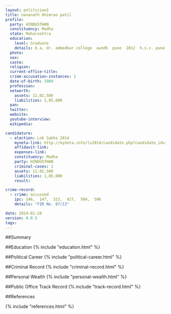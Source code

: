 ```yaml
---
layout: politician2
title: navanath bhimrao patil
profile: 
  party: HINDUSTHAN
  constituency: Madha
  state: Maharashtra
  education: 
    level: Graduate
    details: b.a. dr. ambedkar college  aundh  pune  2012  h.s.c. pune 2005  s.s.c. kolhapur 2003
  photo: 
  sex: 
  caste: 
  religion: 
  current-office-title: 
  crime-accusation-instances: 1
  date-of-birth: 1989
  profession: 
  networth: 
    assets: 11,02,500
    liabilities: 1,85,000
  pan: 
  twitter: 
  website: 
  youtube-interview: 
  wikipedia: 

candidature: 
  - election: Lok Sabha 2014
    myneta-link: http://myneta.info/ls2014/candidate.php?candidate_id=3566
    affidavit-link: 
    expenses-link: 
    constituency: Madha 
    party: HINDUSTHAN
    criminal-cases: 1
    assets: 11,02,500
    liabilities: 1,85,000
    result:  

crime-record: 
  - crime: accussed
    ipc: 146,  147,  323,  427,  504,  506
    details: "FIR No. 87/13" 

date: 2014-01-28
version: 0.0.5
tags: 
---
```

##Summary


##Education
{% include "education.html" %}


##Political Career
{% include "political-career.html" %}


##Criminal Record
{% include "criminal-record.html" %}


##Personal Wealth
{% include "personal-wealth.html" %}


##Public Office Track Record
{% include "track-record.html" %}


##References


{% include "references.html" %}